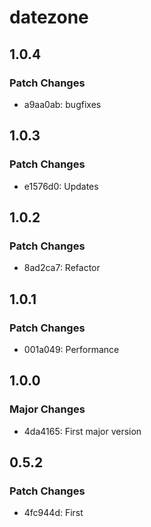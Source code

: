 # datezone

## 1.0.4

### Patch Changes

- a9aa0ab: bugfixes

## 1.0.3

### Patch Changes

- e1576d0: Updates

## 1.0.2

### Patch Changes

- 8ad2ca7: Refactor

## 1.0.1

### Patch Changes

- 001a049: Performance

## 1.0.0

### Major Changes

- 4da4165: First major version

## 0.5.2

### Patch Changes

- 4fc944d: First
